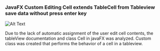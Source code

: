 ### JavaFX Custom Editing Cell extends TableCell from Tableview save data without press enter key
![Alt Text](https://github.com/yasnooban/CustomEditingCellTableView/blob/master/Gif.gif)

Due to the lack of automatic assignment of the user edit cell contents, the tableView documentation and class Cell in javaFX was analyzed. 
Custom class was created that performs the behavior of a cell in a tableview.